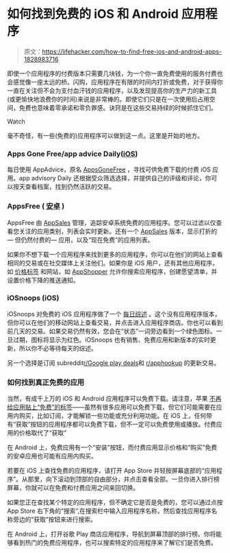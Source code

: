 # 如何找到免费的 iOS 和 Android 应用程序

> 原文：<https://lifehacker.com/how-to-find-free-ios-and-android-apps-1828983716>

即使一个应用程序的付费版本只需要几块钱，为一个你一直免费使用的服务付费也会感觉像一座太远的桥。闪购，应用程序在有限的时间内打折或免费，对于获得你一直在关注但不会为支付血汗钱的应用程序，以及发现提高你的生产力的新工具(或更愉快地浪费你的时间)来说是非常棒的。即使它们只是在一次使用后占用空间，免费也意味着零承诺和零负罪感。诀窍是在这些交易持续的时候抓住它们。

Watch

毫不奇怪，有一些(免费的)应用程序可以做到这一点。这里是开始的地方。

### **Apps Gone Free/app advice Daily(**[**iOS**](https://itunes.apple.com/us/app/apps-gone-free-daily-tips/id470693788)**)**

每日使用 AppAdvice，原名 [AppsGoneFree](https://appadvice.com/apps-gone-free) ，寻找可供免费下载的付费 iOS 应用。app advisory Daily 还根据受众筛选选择，并提供自己的评级和评论，你可以按天查看档案，找到仍然活跃的交易。

### **AppsFree (** [**安卓**](https://play.google.com/store/apps/details?id=com.appsfree.android) **)**

AppsFree 由 [AppSales](https://www.app-sales.net/nowfree/) 管理，追踪安卓系统免费的应用程序。您可以过滤以仅查看您关注的应用类别，列表会实时更新。还有一个 [AppSales](https://play.google.com/store/apps/details?id=net.tsapps.appsales) 版本，显示打折的— 但仍然付费的— 应用，以及“现在免费”的应用列表。

如果你不想下载一个应用程序来找到更多的应用程序，你可以在他们的网站上查看相同的交易或在社交媒体上关注他们。如果你是 iOS 用户，还有其他应用程序，如 [价格标签](https://getpricetag.com/) 和网站，如 [AppShopper](http://appshopper.com/) 允许你搜索应用程序，创建愿望清单，并设置价格下降的推送通知。

### **iOSnoops (iOS)**

iOSnoops 对免费的 iOS 应用程序做了一个 [每日综述](https://www.iosnoops.com/iphone-ipad-apps-gone-free/) 。这个没有应用程序版本，但你可以在他们的移动网站上查看交易，并点击进入应用程序商店。你也可以看到前几天的交易。如果交易仍然有效，您会在“状态”一词旁边看到一个绿色图标。一旦过期，图标将显示为红色。iOSnoops 也有销售、免费应用和新版本的实时更新，所以你不必等待每天的综述。

另一个选择是订阅 subreddit[r/Google play deals](https://www.reddit.com/r/googleplaydeals/)和 [r/apphookup](https://www.reddit.com/r/apphookup) 的更新交易。

### **如何找到真正免费的应用**

当然，有成千上万的 iOS 和 Android 应用程序可以免费下载。请注意，苹果 [不再给应用贴上“免费”的标签](https://www.telegraph.co.uk/technology/apple/11244166/Why-apps-are-no-longer-free-on-Apple-iTunes.html)——虽然有很多应用可以免费下载，但它们可能需要在应用内购买，比如订阅，才能解锁一些功能或充分利用功能。在 iOS 上，任何带有“获取”按钮的应用程序都可以免费下载，但不一定可以免费使用或播放。付费应用的价格取代了“获取”

在 Android 上，免费应用有一个“安装”按钮，而付费应用显示价格和“购买”免费的安卓应用也可能有应用内购买。

若要在 iOS 上查找免费的应用程序，请打开 App Store 并轻按屏幕底部的“应用程序”。从那里，向下滚动到顶部的自由部分，并点击查看全部。一旦你进入排行榜屏幕，你就可以在免费和付费应用之间来回切换。

如果您正在查找某个特定的应用程序，但不确定它是否是免费的，您可以通过点按 App Store 右下角的“搜索”,在搜索栏中输入应用程序名称，然后查找应用程序名称旁边的“获取”按钮来进行搜索。

在 Android 上，打开谷歌 Play 商店应用程序，导航到屏幕顶部的排行榜。你将能够看到热门的免费应用程序，也可以搜索特定的应用程序来了解它们是否免费。
